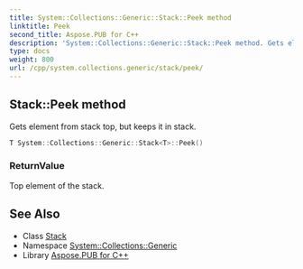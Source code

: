 ```yaml
---
title: System::Collections::Generic::Stack::Peek method
linktitle: Peek
second_title: Aspose.PUB for C++
description: 'System::Collections::Generic::Stack::Peek method. Gets element from stack top, but keeps it in stack in C++.'
type: docs
weight: 800
url: /cpp/system.collections.generic/stack/peek/
---
```

## Stack::Peek method


Gets element from stack top, but keeps it in stack.

```cpp
T System::Collections::Generic::Stack<T>::Peek()
```


### ReturnValue

Top element of the stack.

## See Also

* Class [Stack](../)
* Namespace [System::Collections::Generic](../../)
* Library [Aspose.PUB for C++](../../../)
